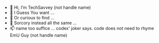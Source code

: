 - 👋 Hi, I’m TechSavvey (not handle name)
- 👀 I Guess You want ...
- 🌱 Or curious to find ...
- 💞️ Sorcory instead all the same ...
- 📫 name too suffice ... codex' joker says. code does not need to rhyme EmU Guy (not handle name)

<!---
o2Was/o2Was is a ✨ special ✨ repository because its `README.md` (this file) appears on your GitHub profile.
You can click the Preview link to take a look at your changes.
--->
